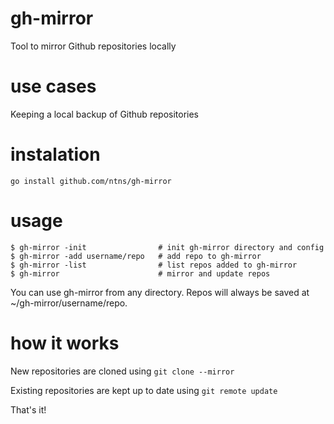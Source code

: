 # gh-mirror
Tool to mirror Github repositories locally

# use cases
Keeping a local backup of Github repositories

# instalation
`go install github.com/ntns/gh-mirror`

# usage
```
$ gh-mirror -init                # init gh-mirror directory and config
$ gh-mirror -add username/repo   # add repo to gh-mirror
$ gh-mirror -list                # list repos added to gh-mirror
$ gh-mirror                      # mirror and update repos
```

You can use gh-mirror from any directory. Repos will always be saved at ~/gh-mirror/username/repo.

# how it works
New repositories are cloned using `git clone --mirror`

Existing repositories are kept up to date using `git remote update`

That's it!


